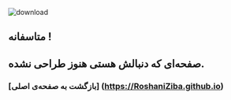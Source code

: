![download](https://user-images.githubusercontent.com/82566109/118116225-42949c00-b3ff-11eb-9eaf-057354ee8547.jpg)

  ## متاسفانه !    
  ## صفحه‌ای که دنبالش هستی هنوز طراحی نشده.



### [بازگشت به صفحه‌ی اصلی] (https://RoshaniZiba.github.io)
